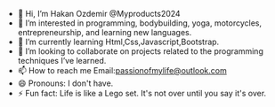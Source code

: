 - 👋 Hi, I’m Hakan Ozdemir @Myproducts2024
- 👀 I’m interested in programming, bodybuilding, yoga, motorcycles, entrepreneurship, and learning new languages.
- 🌱 I’m currently learning Html,Css,Javascript,Bootstrap.
- 💞️ I’m looking to collaborate on projects related to the programming techniques I’ve learned.
- 📫 How to reach me Email:passionofmylife@outlook.com
- 😄 Pronouns: I don't have.
- ⚡ Fun fact: Life is like a Lego set. It's not over until you say it's over.

<!---
Myproducts2024/Myproducts2024 is a ✨ special ✨ repository because its `README.md` (this file) appears on your GitHub profile.
You can click the Preview link to take a look at your changes.
--->
